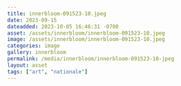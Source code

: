 ```yaml
---
title: innerbloom-091523-10.jpeg
date: 2023-09-15
dateadded: 2023-10-05 16:46:31 -0700
asset: /assets/innerbloom/innerbloom-091523-10.jpeg
image: /assets/innerbloom/innerbloom-091523-10.jpeg
categories: image
gallery: innerbloom
permalink: /media/innerbloom/innerbloom-091523-10-jpeg
layout: asset
tags: ["art", "nationale"]
--- 
```

